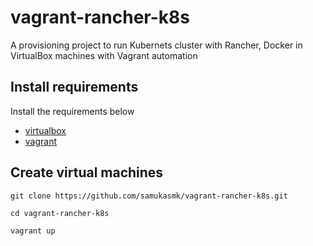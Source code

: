 # vagrant-rancher-k8s
A provisioning project to run Kubernets cluster with Rancher, Docker in VirtualBox machines with Vagrant automation

## Install requirements
Install the requirements below
- [virtualbox](https://www.virtualbox.org/wiki/Downloads)
- [vagrant](https://developer.hashicorp.com/vagrant/docs/installation)

## Create virtual machines

```
git clone https://github.com/samukasmk/vagrant-rancher-k8s.git

cd vagrant-rancher-k8s

vagrant up
```
